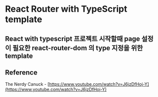# React Router with TypeScript template

## React with typescript 프로젝트 시작할때 page 설정 이 필요한 react-router-dom 의 type 지정을 위한 template

## Reference

The Nerdy Canuck - [https://www.youtube.com/watch?v=J6jzDfHoj-Y](https://www.youtube.com/watch?v=J6jzDfHoj-Y)
